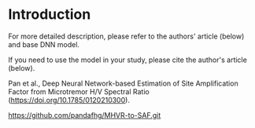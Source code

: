 # Introduction
For more detailed description, please refer to the authors' article (below) and base DNN model.

If you need to use the model in your study, please cite the author's article (below).

Pan et al., Deep Neural Network-based Estimation of Site Amplification Factor from Microtremor H/V Spectral Ratio (https://doi.org/10.1785/0120210300).

https://github.com/pandafhg/MHVR-to-SAF.git

